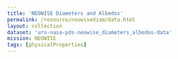 ```yaml
---
title: 'NEOWISE Diameters and Albedos'
permalink: /resource/neowisediam/data.html
layout: collection
dataset: 'urn-nasa-pds-neowise_diameters_albedos-data'
mission: NEOWISE
tags: [physicalProperties]
---
```

